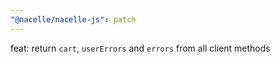 ```yaml
---
"@nacelle/nacelle-js": patch
---
```


feat: return `cart`, `userErrors` and `errors` from all client methods

